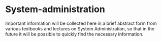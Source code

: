 # System-administration
Important information will be collected here in a brief abstract form from various textbooks and lectures on System Administration, so that in the future it will be possible to quickly find the necessary information.
